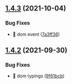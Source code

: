 ## [1.4.3](https://github.com/riot-tools/sak/compare/v1.4.2...v1.4.3) (2021-10-04)


### Bug Fixes

* 🐛 dom event ([7a3ff36](https://github.com/riot-tools/sak/commit/7a3ff362d359399a95ae45d463e2da04fffc3324))

## [1.4.2](https://github.com/riot-tools/sak/compare/v1.4.1...v1.4.2) (2021-09-30)


### Bug Fixes

* 🐛 dom typings ([9f61bcb](https://github.com/riot-tools/sak/commit/9f61bcbfa8c41a27a15088d11df77e68d1e7ec95))
